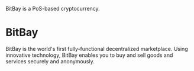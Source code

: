 BitBay is a PoS-based cryptocurrency.

BitBay
===========================

BitBay is the world's first fully-functional decentralized marketplace. Using innovative technology, BitBay enables you to buy and sell goods and services securely and anonymously.
